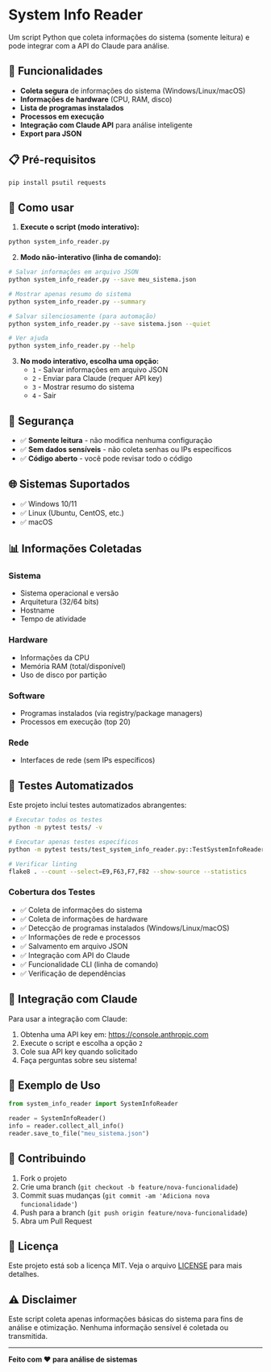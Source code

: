 # System Info Reader

Um script Python que coleta informações do sistema (somente leitura) e pode integrar com a API do Claude para análise.

## 🚀 Funcionalidades

- **Coleta segura** de informações do sistema (Windows/Linux/macOS)
- **Informações de hardware** (CPU, RAM, disco)
- **Lista de programas instalados**
- **Processos em execução**
- **Integração com Claude API** para análise inteligente
- **Export para JSON**

## 📋 Pré-requisitos

```bash
pip install psutil requests
```

## 🔧 Como usar

1. **Execute o script (modo interativo):**
```bash
python system_info_reader.py
```

2. **Modo não-interativo (linha de comando):**
```bash
# Salvar informações em arquivo JSON
python system_info_reader.py --save meu_sistema.json

# Mostrar apenas resumo do sistema
python system_info_reader.py --summary

# Salvar silenciosamente (para automação)
python system_info_reader.py --save sistema.json --quiet

# Ver ajuda
python system_info_reader.py --help
```

3. **No modo interativo, escolha uma opção:**
   - `1` - Salvar informações em arquivo JSON
   - `2` - Enviar para Claude (requer API key)
   - `3` - Mostrar resumo do sistema
   - `4` - Sair

## 🔐 Segurança

- ✅ **Somente leitura** - não modifica nenhuma configuração
- ✅ **Sem dados sensíveis** - não coleta senhas ou IPs específicos
- ✅ **Código aberto** - você pode revisar todo o código

## 🌐 Sistemas Suportados

- ✅ Windows 10/11
- ✅ Linux (Ubuntu, CentOS, etc.)
- ✅ macOS

## 📊 Informações Coletadas

### Sistema
- Sistema operacional e versão
- Arquitetura (32/64 bits)
- Hostname
- Tempo de atividade

### Hardware
- Informações da CPU
- Memória RAM (total/disponível)
- Uso de disco por partição

### Software
- Programas instalados (via registry/package managers)
- Processos em execução (top 20)

### Rede
- Interfaces de rede (sem IPs específicos)

## 🧪 Testes Automatizados

Este projeto inclui testes automatizados abrangentes:

```bash
# Executar todos os testes
python -m pytest tests/ -v

# Executar apenas testes específicos
python -m pytest tests/test_system_info_reader.py::TestSystemInfoReader::test_get_system_info -v

# Verificar linting
flake8 . --count --select=E9,F63,F7,F82 --show-source --statistics
```

### Cobertura dos Testes
- ✅ Coleta de informações do sistema
- ✅ Coleta de informações de hardware  
- ✅ Detecção de programas instalados (Windows/Linux/macOS)
- ✅ Informações de rede e processos
- ✅ Salvamento em arquivo JSON
- ✅ Integração com API do Claude
- ✅ Funcionalidade CLI (linha de comando)
- ✅ Verificação de dependências

## 🤖 Integração com Claude

Para usar a integração com Claude:

1. Obtenha uma API key em: https://console.anthropic.com
2. Execute o script e escolha a opção `2`
3. Cole sua API key quando solicitado
4. Faça perguntas sobre seu sistema!

## 📄 Exemplo de Uso

```python
from system_info_reader import SystemInfoReader

reader = SystemInfoReader()
info = reader.collect_all_info()
reader.save_to_file("meu_sistema.json")
```

## 🤝 Contribuindo

1. Fork o projeto
2. Crie uma branch (`git checkout -b feature/nova-funcionalidade`)
3. Commit suas mudanças (`git commit -am 'Adiciona nova funcionalidade'`)
4. Push para a branch (`git push origin feature/nova-funcionalidade`)
5. Abra um Pull Request

## 📝 Licença

Este projeto está sob a licença MIT. Veja o arquivo [LICENSE](LICENSE) para mais detalhes.

## ⚠️ Disclaimer

Este script coleta apenas informações básicas do sistema para fins de análise e otimização. Nenhuma informação sensível é coletada ou transmitida.

---

**Feito com ❤️ para análise de sistemas**
